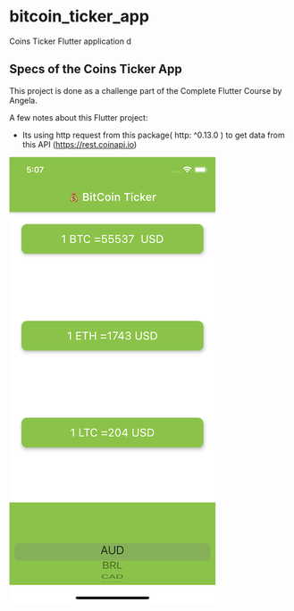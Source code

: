 # bitcoin_ticker_app

Coins Ticker Flutter application d 

## Specs of the Coins Ticker App

This project is done as a challenge part of the Complete Flutter Course by Angela. 

A few notes about this Flutter project:

- Its using http request from this package(  http: ^0.13.0 ) to get data from this API (https://rest.coinapi.io)


![Screenshot](bitcoin.png)

